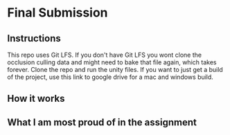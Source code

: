 # Final Submission
## Instructions
This repo uses Git LFS. If you don't have Git LFS you wont clone the occlusion culling data and might need to bake that file again, which takes forever. Clone the repo and run the unity files. If you want to just get a build of the project, use this link to google drive for a mac and windows build.
## How it works

## What I am most proud of in the assignment
